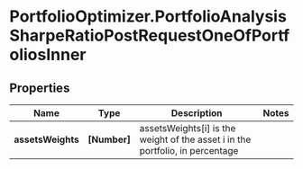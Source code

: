 # PortfolioOptimizer.PortfolioAnalysisSharpeRatioPostRequestOneOfPortfoliosInner

## Properties

Name | Type | Description | Notes
------------ | ------------- | ------------- | -------------
**assetsWeights** | **[Number]** | assetsWeights[i] is the weight of the asset i in the portfolio, in percentage | 


